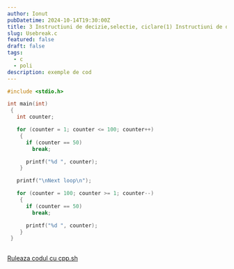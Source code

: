 ```yaml
---
author: Ionut
pubDatetime: 2024-10-14T19:30:00Z 
title: 3 Instructiuni de decizie,selectie, ciclare(1) Instructiuni de decizie,selectie, ciclare Tip0127 Usebreak.c
slug: Usebreak.c
featured: false
draft: false
tags:
  - c
  - poli
description: exemple de cod
---
```

```c
#include <stdio.h>

int main(int)
 {
   int counter;

   for (counter = 1; counter <= 100; counter++)
    {
      if (counter == 50)
        break;

      printf("%d ", counter);
    }

   printf("\nNext loop\n");

   for (counter = 100; counter >= 1; counter--)
    {
      if (counter == 50)
        break;

      printf("%d ", counter);
    }
 }   
 

```
<a href='https://cpp.sh/?source=%23include+%3Cstdio.h%3E%0D%0A%0D%0Aint+main%28int%29%0D%0A+%7B%0D%0A+++int+counter%3B%0D%0A%0D%0A+++for+%28counter+%3D+1%3B+counter+%3C%3D+100%3B+counter%2B%2B%29%0D%0A++++%7B%0D%0A++++++if+%28counter+%3D%3D+50%29%0D%0A++++++++break%3B%0D%0A%0D%0A++++++printf%28%22%25d+%22%2C+counter%29%3B%0D%0A++++%7D%0D%0A%0D%0A+++printf%28%22%5CnNext+loop%5Cn%22%29%3B%0D%0A%0D%0A+++for+%28counter+%3D+100%3B+counter+%3E%3D+1%3B+counter--%29%0D%0A++++%7B%0D%0A++++++if+%28counter+%3D%3D+50%29%0D%0A++++++++break%3B%0D%0A%0D%0A++++++printf%28%22%25d+%22%2C+counter%29%3B%0D%0A++++%7D%0D%0A+%7D+++%0D%0A+%0D%0A' target='_blank'> Ruleaza codul cu cpp.sh </a>
